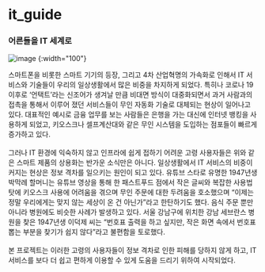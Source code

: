# it_guide
### 어른들을 IT 세계로

![image](https://user-images.githubusercontent.com/74346290/145377814-5967946a-88df-4a7c-9963-0566c02b9651.png) {:width="100"}

 스마트폰을 비롯한 스마트 기기의 등장, 그리고 4차 산업혁명의 가속화로 인해서 IT 서비스와 기술들이 우리의 일상생활에서 많은 비중을 차지하게 되었다. 특히나 코로나 19 이후로 ‘언택트’라는 신조어가 생겨날 만큼 비대면 방식이 대중화되면서 과거 사람과의 접촉을 통해서 이루어 졌던 서비스들이 무인 자동화 기술로 대체되는 현상이 일어나고 있다. 대표적인 예시로 금융 업무를 보는 사람들은 은행을 가는 대신에 인터넷 뱅킹을 사용하게 되었고, 키오스크나 셀프계산대와 같은 무인 시스템을 도입하는 점포들이 빠르게 증가하고 있다.  
 <br>
그러나 IT 환경에 익숙하지 않고 인프라에 쉽게 접하기 어려운 고령 사용자들은 위와 같은 스마트 제품의 상용화는 반가운 소식만은 아니다. 일상생활에서 IT 서비스의 비중이 커지는 현상은 정보 격차를 일으키는 원인이 되고 있다. 유튜브 스타로 유명한 1947년생 박막례 할머니는 유튜브 영상을 통해 한 패스트푸드 점에서 작은 글씨와 복잡한 사용법 탓에 키오스크 사용에 어려움을 겪으며 무인 주문에 대한 두려움을 호소했으며 “이제는 정말 우리에게는 맞지 않는 세상이 온 건 아닌가”라고 한탄하기도 했다. 음식 주문 뿐만 아니라 병원에도 비슷한 사례가 발생하고 있다. 서울 강남구에 위치한 강남 세브란스 병원을 찾은 1947년생 이덕제 씨는 “번호표 출력을 하고 싶지만, 작은 화면 속에서 번호표 뽑는 부분을 찾기가 쉽지 않다”라고 불편함을 토로했다.  
<br>
본 프로젝트는 이러한 고령의 사용자들이 정보 격차로 인한 피해를 당하지 않게 하고, IT 서비스를 보다 더 쉽고 편하게 이용할 수 있게 도움을 드리기 위하여 시작되었다.
